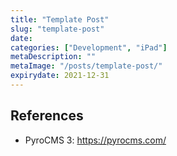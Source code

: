 ```yaml
---
title: "Template Post"
slug: "template-post"
date: 
categories: ["Development", "iPad"]
metaDescription: ""
metaImage: "/posts/template-post/"
expirydate: 2021-12-31
---
```


## References
- PyroCMS 3: https://pyrocms.com/

[pyro-3]: https://pyrocms.com/
